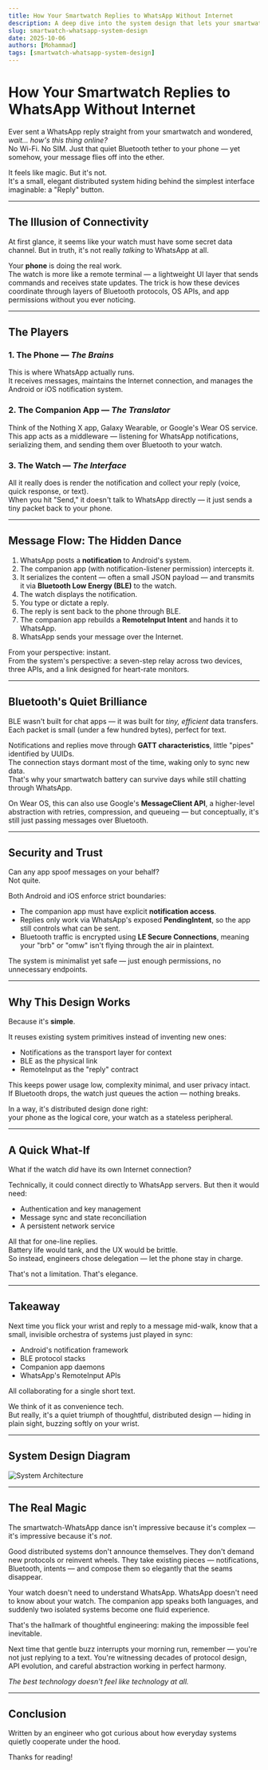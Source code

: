 ```yaml
---
title: How Your Smartwatch Replies to WhatsApp Without Internet
description: A deep dive into the system design that lets your smartwatch send WhatsApp replies without having any network connection of its own.
slug: smartwatch-whatsapp-system-design
date: 2025-10-06
authors: [Mohammad]
tags: [smartwatch-whatsapp-system-design]
---
```


How Your Smartwatch Replies to WhatsApp Without Internet
=======================================================

Ever sent a WhatsApp reply straight from your smartwatch and wondered, *wait… how's this thing online?*  
No Wi-Fi. No SIM. Just that quiet Bluetooth tether to your phone — yet somehow, your message flies off into the ether.

It feels like magic. But it's not.  
It's a small, elegant distributed system hiding behind the simplest interface imaginable: a "Reply" button.

---

The Illusion of Connectivity
---------------------------

At first glance, it seems like your watch must have some secret data channel. But in truth, it's not really *talking* to WhatsApp at all.

Your **phone** is doing the real work.  
The watch is more like a remote terminal — a lightweight UI layer that sends commands and receives state updates. The trick is how these devices coordinate through layers of Bluetooth protocols, OS APIs, and app permissions without you ever noticing.

---

The Players
----------

### 1. The Phone — *The Brains*
This is where WhatsApp actually runs.  
It receives messages, maintains the Internet connection, and manages the Android or iOS notification system.

### 2. The Companion App — *The Translator*
Think of the Nothing X app, Galaxy Wearable, or Google's Wear OS service.  
This app acts as a middleware — listening for WhatsApp notifications, serializing them, and sending them over Bluetooth to your watch.

### 3. The Watch — *The Interface*
All it really does is render the notification and collect your reply (voice, quick response, or text).  
When you hit "Send," it doesn't talk to WhatsApp directly — it just sends a tiny packet back to your phone.

---

Message Flow: The Hidden Dance
-----------------------------

1. WhatsApp posts a **notification** to Android's system.
2. The companion app (with notification-listener permission) intercepts it.
3. It serializes the content — often a small JSON payload — and transmits it via **Bluetooth Low Energy (BLE)** to the watch.
4. The watch displays the notification.
5. You type or dictate a reply.
6. The reply is sent back to the phone through BLE.
7. The companion app rebuilds a **RemoteInput Intent** and hands it to WhatsApp.
8. WhatsApp sends your message over the Internet.

From your perspective: instant.  
From the system's perspective: a seven-step relay across two devices, three APIs, and a link designed for heart-rate monitors.

---

Bluetooth's Quiet Brilliance
---------------------------

BLE wasn't built for chat apps — it was built for *tiny, efficient* data transfers.  
Each packet is small (under a few hundred bytes), perfect for text.

Notifications and replies move through **GATT characteristics**, little "pipes" identified by UUIDs.  
The connection stays dormant most of the time, waking only to sync new data.  
That's why your smartwatch battery can survive days while still chatting through WhatsApp.

On Wear OS, this can also use Google's **MessageClient API**, a higher-level abstraction with retries, compression, and queueing — but conceptually, it's still just passing messages over Bluetooth.

---

Security and Trust
-----------------

Can any app spoof messages on your behalf?  
Not quite.

Both Android and iOS enforce strict boundaries:

- The companion app must have explicit **notification access**.
- Replies only work via WhatsApp's exposed **PendingIntent**, so the app still controls what can be sent.
- Bluetooth traffic is encrypted using **LE Secure Connections**, meaning your "brb" or "omw" isn't flying through the air in plaintext.

The system is minimalist yet safe — just enough permissions, no unnecessary endpoints.

---

Why This Design Works
--------------------

Because it's **simple**.

It reuses existing system primitives instead of inventing new ones:
- Notifications as the transport layer for context  
- BLE as the physical link  
- RemoteInput as the "reply" contract

This keeps power usage low, complexity minimal, and user privacy intact.  
If Bluetooth drops, the watch just queues the action — nothing breaks.

In a way, it's distributed design done right:  
your phone as the logical core, your watch as a stateless peripheral.

---

A Quick What-If
--------------

What if the watch *did* have its own Internet connection?

Technically, it could connect directly to WhatsApp servers. But then it would need:
- Authentication and key management  
- Message sync and state reconciliation  
- A persistent network service  

All that for one-line replies.  
Battery life would tank, and the UX would be brittle.  
So instead, engineers chose delegation — let the phone stay in charge.

That's not a limitation. That's elegance.

---

Takeaway
-------

Next time you flick your wrist and reply to a message mid-walk, know that a small, invisible orchestra of systems just played in sync:

- Android's notification framework  
- BLE protocol stacks  
- Companion app daemons  
- WhatsApp's RemoteInput APIs  

All collaborating for a single short text.

We think of it as convenience tech.  
But really, it's a quiet triumph of thoughtful, distributed design — hiding in plain sight, buzzing softly on your wrist.

---

System Design Diagram
--------------------

![System Architecture](./diagram.png)

---

The Real Magic
-------------

The smartwatch-WhatsApp dance isn't impressive because it's complex — it's impressive because it's *not*.

Good distributed systems don't announce themselves. They don't demand new protocols or reinvent wheels. They take existing pieces — notifications, Bluetooth, intents — and compose them so elegantly that the seams disappear.

Your watch doesn't need to understand WhatsApp. WhatsApp doesn't need to know about your watch. The companion app speaks both languages, and suddenly two isolated systems become one fluid experience.

That's the hallmark of thoughtful engineering: making the impossible feel inevitable.

Next time that gentle buzz interrupts your morning run, remember — you're not just replying to a text. You're witnessing decades of protocol design, API evolution, and careful abstraction working in perfect harmony.

*The best technology doesn't feel like technology at all.*

---

Conclusion
---------

Written by an engineer who got curious about how everyday systems quietly cooperate under the hood.

Thanks for reading!